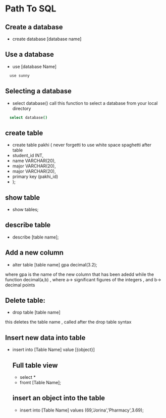 
# Path To SQL 

## Create a database
- create database [database name]

## Use a database
- use [database Name]

```bash
  use sunny    
```

## Selecting a database
- select database()
call this function to select a database from your local directory
```bash
  select database()    
```


## create table 
- create table pakhi (
never forgetti to use white space spaghetti after table
- student_id INT,
- name VARCHAR(20),
- major VARCHAR(20),
- major VARCHAR(20),
- primary key (pakhi_id)
- );

## show table
- show tables;

## describe table
- describe [table name];

## Add a new column
- alter table [table name] gpa decimal(3.2);
 
 where gpa is the name of the new column that has been adedd while the function decimal(a,b) , where a→ significant figures of the integers , and b→ decimal points

 ## Delete table:
- drop table [table name]
 
 this deletes the table name , called after the drop table syntax

  ## Insert new data into table 
 - insert into [Table Name] value [{object}]

   ## Full table view
   - select *
   -  fromt [Table Name];
  
   ## insert an object into the table
   - insert into [Table Name] values (69,'Jorina','Pharmacy',3.69);
 

